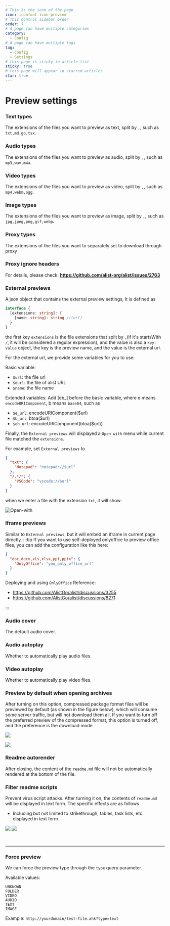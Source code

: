 ```yaml
---
# This is the icon of the page
icon: iconfont icon-preview
# This control sidebar order
order: 7
# A page can have multiple categories
category:
  - Config
# A page can have multiple tags
tag:
  - Config
  - Settings
# this page is sticky in article list
sticky: true
# this page will appear in starred articles
star: true
---
```


# Preview settings

### **Text types**

The extensions of the files you want to preview as text, split by `,`, such as `txt,md,go,tsx`.

### **Audio types**

The extensions of the files you want to preview as audio, split by `,`, such as `mp3,wav,m4a`.

### **Video types**

The extensions of the files you want to preview as video, split by `,`, such as `mp4,webm,ogg`.

### **Image types**

The extensions of the files you want to preview as image, split by `,`, such as `jpg,jpeg,png,gif,webp`.

### **Proxy types**

The extensions of the files you want to separately set to download through proxy

### **Proxy ignore headers**

For details, please check:  **https://github.com/alist-org/alist/issues/2763**

### **External previews**

A json object that contains the external preview settings, It is defined as

```typescript
interface {
  [extensions: string]: {
    [name: string]: string //(url)
  }
}
```

the first key `extensions` is the file extensions that split by `,`(if it's startsWith `/`, it will be considered a regular expression), and the value is also a `key-value` object, the key is the preview name, and the value is the external url.

For the external url, we provide some variables for you to use:

Basic variable:

- `$url`: the file url
- `$durl`: the file of alist URL
- `$name`: the file name

Extended variables:
Add [eb_] before the basic variable, where e means `encodeURIComponent`, b means `base64`, such as
- `$e_url`: encodeURIComponent($url)
- `$b_url`: btoa($url)
- `$eb_url`: encodeURIComponent(btoa($url))

Finally, the `External previews` will displayed a `Open with` menu while current file matched the `extensions`.

For example, set `External previews` to

```json
{
  "txt": {
    "Notepad": "notepad://$url"
  },
  "/.*/": {
    "VSCode": "vscode://$url"
  }
}
```

when we enter a file with the extension `txt`, it will show:

![Open-with](/img/config/open-with.png)

### **Iframe previews**

Similar to `External previews`, but it will embed an iframe in current page directly.
:::tip
If you want to use self-deployed onlyoffice to preview office files, you can add the configuration like this here:

```json
{
  "doc,docx,xls,xlsx,ppt,pptx": {
    "OnlyOffice": "you_only_office_url"
  }
}
```
Deploying and using `OnlyOffice` Reference:

- https://github.com/AlistGo/alist/discussions/3255
- https://github.com/AlistGo/alist/discussions/8271

:::

### **Audio cover**

The default audio cover.

### **Audio autoplay**

Whether to automatically play audio files.

### **Video autoplay**

Whether to automatically play video files.

### **Preview by default when opening archives**

After turning on this option, compressed package format files will be previewed by default (as shown in the figure below), which will consume some server traffic, but will not download them all, If you want to turn off the preferred preview of the compressed format, this option is turned off, and the preference is the download mode

![](/img/advanced/user_read_archives_light.png#light)

![](/img/advanced/user_read_archives_dark.png#dark)

### **Readme autorender**

After closing, the content of the `readme.md` file will not be automatically rendered at the bottom of the file.

### **Filter readme scripts**

Prevent virus script attacks. After turning it on, the contents of `readme.md` will be displayed in text form. The specific effects are as follows

- Including but not limited to strikethrough, tables, task lists, etc. displayed in text form

![](/img/config/readme_b.png#light)
![](/img/config/readme_h.png#dark)



<br/>

-----

### **Force preview**

We can force the preview type through the `type` query parameter.

Available values:

```
UNKNOWN
FOLDER
VIDEO
AUDIO
TEXT
IMAGE
```

Example: `http://yourdomain/test-file.ahk?type=text`
